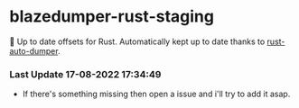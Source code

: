 # blazedumper-rust-staging

🚀 Up to date offsets for Rust. Automatically kept up to date thanks to [rust-auto-dumper](https://github.com/Akandesh/rust-auto-dumper).


### Last Update 17-08-2022 17:34:49
- If there's something missing then open a issue and i'll try to add it asap.